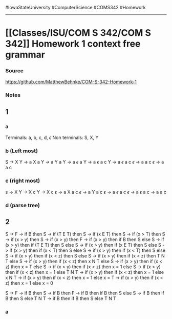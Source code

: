 #IowaStateUniversity
#ComputerScience 
#COMS342
#Homework

---

# [[Classes/ISU/COM S 342/COM S 342]] Homework 1 context free grammar 

### Source 

https://github.com/MatthewBehnke/COM-S-342-Homework-1


### Notes 


## 1

### a
Terminals: 
a, b, c, d, $\epsilon$ 
Non terminals: 
S, X, Y


### b (Left most)


S -> X Y 
   -> a X a Y
   -> a Y a Y
   -> a $\epsilon$ a Y
   -> a $\epsilon$ a c Y 
   -> a $\epsilon$ a c $\epsilon$ 
   -> a a c $\epsilon$
   -> a a c 

### c (right most)

s -> X Y 
   -> X c Y
   -> X c $\epsilon$ 
   -> a X a c $\epsilon$
   -> a Y a c $\epsilon$
   -> a $\epsilon$ a c $\epsilon$
   -> a $\epsilon$ a c 
   -> a a c 

### d (parse tree)


## 2

S -> F
   -> if B then S
   -> if (T E T) then S
   -> if (x E T) then S
   -> if (x > T) then S
   -> if (x > y) then S
   -> if (x > y) then F
   -> if (x > y) then if B then S else S
   -> if (x > y) then if (T E T) then S else S
   -> if (x > y) then if (x E T) then S else S
   -> if (x > y) then if (x < T) then S else S
   -> if (x > y) then if (x < T) then S else S
   -> if (x > y) then if (x < z) then S else S
   -> if (x > y) then if (x < z) then T N T else S
   -> if (x > y) then if (x < z) then x N T else S
   -> if (x > y) then if (x < z) then x = T else S
   -> if (x > y) then if (x < z) then x = 1 else S
   -> if (x > y) then if (x < z) then x = 1 else T N T
   -> if (x > y) then if (x < z) then x = 1 else x N T
   -> if (x > y) then if (x < z) then x = 1 else x = T
   -> if (x > y) then if (x < z) then x = 1 else x = 0


S -> F
   -> if B  then S
   -> if B then F
   -> if B then if B then S else S
   -> if B then if B then S else T N T 
   -> if B then if B then S else T N T    

### a

